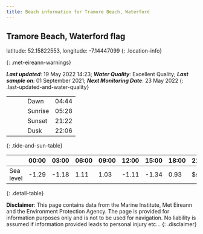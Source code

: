```yaml
---
title: Beach information for Tramore Beach, Waterford
---
```

## Tramore Beach, Waterford <span class="material-icons blue-flag" alt="This a Blue Flag beach">flag</span>

latitude: 52.15822553, longitude: -7.14447099
{: .location-info}


{: .met-eireann-warnings}

___Last updated___: 19 May 2022 14:23; ___Water Quality___: Excellent Quality;
___Last sample on___: 01 September 2021; ___Next Monitoring Date___: 23 May 2022
{: .last-updated-and-water-quality}

|   |   |   |   |   |
|---|---|---|---|---|
|   |   |   | Dawn  | 04:44 |
|   |   |   | Sunrise  | 05:28 |
|   |   |   | Sunset  | 21:22 |
|   |   |   | Dusk  | 22:06 |
{: .tide-and-sun-table}

<div></div>

| | 00:00 | 03:00 | 06:00 | 09:00 | 12:00 | 15:00 | 18:00 | 21:00 |
|---|---|---|---|---|---|---|---|---|
| Sea level | -1.29 | -1.18 | 1.11 | 1.03| -1.11 | -1.34 | 0.93 | $sl21 |
{: .detail-table}

__Disclaimer__: This page contains data from the Marine Institute,
Met Eireann and the Environment Protection Agency. The page is provided for
information purposes only and is not to be used for navigation. No liability
is assumed if information provided leads to personal injury etc...
{: .disclaimer}